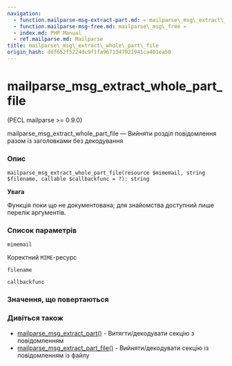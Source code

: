 ```yaml
---
navigation:
  - function.mailparse-msg-extract-part.md: « mailparse\_msg\_extract\_part
  - function.mailparse-msg-free.md: mailparse\_msg\_free »
  - index.md: PHP Manual
  - ref.mailparse.md: Mailparse
title: mailparse\_msg\_extract\_whole\_part\_file
origin_hash: ddf652f5224dc9f1fa9671347921941ca401ea50
---
```

# mailparse\_msg\_extract\_whole\_part\_file

(PECL mailparse >= 0.9.0)

mailparse\_msg\_extract\_whole\_part\_file — Вийняти розділ повідомлення разом із заголовками без декодування

### Опис

```methodsynopsis
mailparse_msg_extract_whole_part_file(resource $mimemail, string $filename, callable $callbackfunc = ?): string
```

**Увага**

Функція поки що не документована; для знайомства доступний лише перелік аргументів.

### Список параметрів

`mimemail`

Коректний `MIME`\-ресурс

`filename`

`callbackfunc`

### Значення, що повертаються

### Дивіться також

-   [mailparse\_msg\_extract\_part()](function.mailparse-msg-extract-part.md) \- Витягти/декодувати секцію з повідомленням
-   [mailparse\_msg\_extract\_part\_file()](function.mailparse-msg-extract-part-file.md) \- Вийняти/декодувати секцію із повідомленням із файлу
